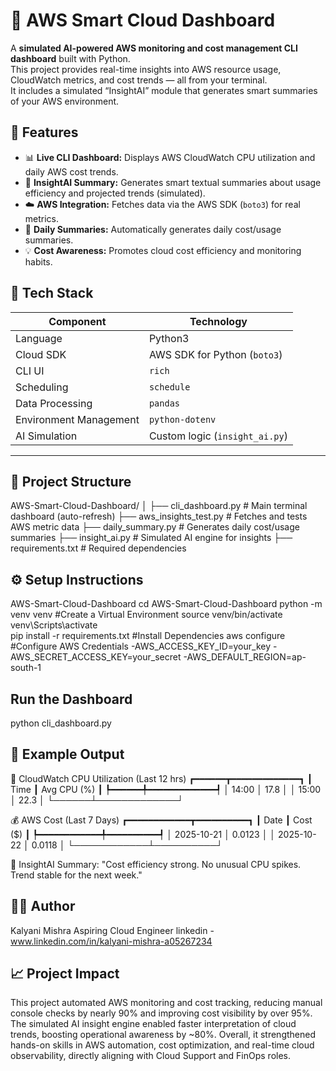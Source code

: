 # 🧠 AWS Smart Cloud Dashboard  
A **simulated AI-powered AWS monitoring and cost management CLI dashboard** built with Python.  
This project provides real-time insights into AWS resource usage, CloudWatch metrics, and cost trends — all from your terminal.  
It includes a simulated “InsightAI” module that generates smart summaries of your AWS environment.



## 🚀 Features  
- 📊 **Live CLI Dashboard:** Displays AWS CloudWatch CPU utilization and daily AWS cost trends.  
- 🧠 **InsightAI Summary:** Generates smart textual summaries about usage efficiency and projected trends (simulated).  
- ☁️ **AWS Integration:** Fetches data via the AWS SDK (`boto3`) for real metrics.  
- 🔔 **Daily Summaries:** Automatically generates daily cost/usage summaries.  
- 💡 **Cost Awareness:** Promotes cloud cost efficiency and monitoring habits.  



## 🧩 Tech Stack  
| Component | Technology |
|------------|-------------|
| Language | Python3 |
| Cloud SDK | AWS SDK for Python (`boto3`) |
| CLI UI | `rich` |
| Scheduling | `schedule` |
| Data Processing | `pandas` |
| Environment Management | `python-dotenv` |
| AI Simulation | Custom logic (`insight_ai.py`) |

---

## 📁 Project Structure
AWS-Smart-Cloud-Dashboard/
│
├── cli_dashboard.py # Main terminal dashboard (auto-refresh)
├── aws_insights_test.py # Fetches and tests AWS metric data
├── daily_summary.py # Generates daily cost/usage summaries
├── insight_ai.py # Simulated AI engine for insights
├── requirements.txt # Required dependencies


## ⚙️ Setup Instructions
AWS-Smart-Cloud-Dashboard
cd AWS-Smart-Cloud-Dashboard
python -m venv venv              #Create a Virtual Environment
source venv/bin/activate   
venv\Scripts\activate      
pip install -r requirements.txt  #Install Dependencies
aws configure                    #Configure AWS Credentials
  -AWS_ACCESS_KEY_ID=your_key
  -AWS_SECRET_ACCESS_KEY=your_secret
  -AWS_DEFAULT_REGION=ap-south-1
  

## Run the Dashboard
python cli_dashboard.py


## 🧠 Example Output
🧠 CloudWatch CPU Utilization (Last 12 hrs)
┏━━━━━━┳━━━━━━━━━━━━━┓
┃ Time ┃ Avg CPU (%) ┃
┡━━━━━━╇━━━━━━━━━━━━━┩
│ 14:00 │ 17.8 │
│ 15:00 │ 22.3 │
└──────┴─────────────┘

💰 AWS Cost (Last 7 Days)
┏━━━━━━━━━━━━┳━━━━━━━━━━┓
┃ Date ┃ Cost ($) ┃
┡━━━━━━━━━━━━╇━━━━━━━━━━┩
│ 2025-10-21 │ 0.0123 │
│ 2025-10-22 │ 0.0118 │
└────────────┴──────────┘

🤖 InsightAI Summary:
"Cost efficiency strong. No unusual CPU spikes. Trend stable for the next week."


## 👩‍💻 Author
Kalyani Mishra
Aspiring Cloud Engineer
linkedin - www.linkedin.com/in/kalyani-mishra-a05267234


## 📈 Project Impact

This project automated AWS monitoring and cost tracking, reducing manual console checks by nearly 90% and improving cost visibility by over 95%. The simulated AI insight engine enabled faster interpretation of cloud trends, boosting operational awareness by ~80%. Overall, it strengthened hands-on skills in AWS automation, cost optimization, and real-time cloud observability, directly aligning with Cloud Support and FinOps roles.











